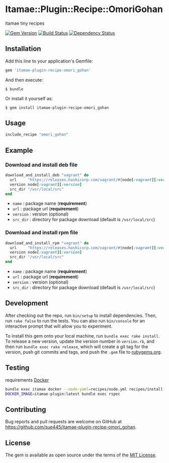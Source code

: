 # Itamae::Plugin::Recipe::OmoriGohan

itamae tiny recipes

[![Gem Version](https://badge.fury.io/rb/itamae-plugin-recipe-omori_gohan.svg)](https://badge.fury.io/rb/itamae-plugin-recipe-omori_gohan)
[![Build Status](https://travis-ci.org/sue445/itamae-plugin-recipe-omori_gohan.svg?branch=master)](https://travis-ci.org/sue445/itamae-plugin-recipe-omori_gohan)
[![Dependency Status](https://gemnasium.com/sue445/itamae-plugin-recipe-omori_gohan.svg)](https://gemnasium.com/sue445/itamae-plugin-recipe-omori_gohan)

## Installation

Add this line to your application's Gemfile:

```ruby
gem 'itamae-plugin-recipe-omori_gohan'
```

And then execute:

    $ bundle

Or install it yourself as:

    $ gem install itamae-plugin-recipe-omori_gohan

## Usage

```ruby
include_recipe "omori_gohan"
```

## Example
### Download and install deb file
```ruby
download_and_install_deb "vagrant" do
  url     "https://releases.hashicorp.com/vagrant/#{node[:vagrant][:version]}/vagrant_#{node[:vagrant][:version]}_x86_64.deb"
  version node[:vagrant][:version]
  src_dir "/usr/local/src"
end
```

* `name` : package name (**requirement**)
* `url` : package url (**requirement**)
* `version` : version (optional)
* `src_dir` : directory for package download (default is `/usr/local/src`)

### Download and install rpm file
```ruby
download_and_install_rpm "vagrant" do
  url     "https://releases.hashicorp.com/vagrant/#{node[:vagrant][:version]}/vagrant_#{node[:vagrant][:version]}_x86_64.rpm"
  version node[:vagrant][:version]
  src_dir "/usr/local/src"
end
```

* `name` : package name (**requirement**)
* `url` : package url (**requirement**)
* `version` : version (optional)
* `src_dir` : directory for package download (default is `/usr/local/src`)

## Development

After checking out the repo, run `bin/setup` to install dependencies. Then, run `rake false` to run the tests. You can also run `bin/console` for an interactive prompt that will allow you to experiment.

To install this gem onto your local machine, run `bundle exec rake install`. To release a new version, update the version number in `version.rb`, and then run `bundle exec rake release`, which will create a git tag for the version, push git commits and tags, and push the `.gem` file to [rubygems.org](https://rubygems.org).

## Testing
requirements [Docker](https://www.docker.com/)

```sh
bundle exec itamae docker --node-yaml=recipes/node.yml recipes/install.rb --image=centos:7 --tag itamae-plugin:latest
DOCKER_IMAGE=itamae-plugin:latest bundle exec rspec
```

## Contributing

Bug reports and pull requests are welcome on GitHub at https://github.com/sue445/itamae-plugin-recipe-omori_gohan.


## License

The gem is available as open source under the terms of the [MIT License](http://opensource.org/licenses/MIT).

